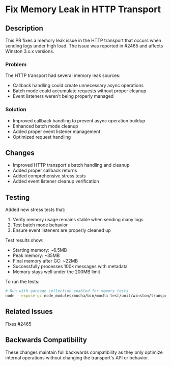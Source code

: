 # Fix Memory Leak in HTTP Transport

## Description
This PR fixes a memory leak issue in the HTTP transport that occurs when sending logs under high load. The issue was reported in #2465 and affects Winston 3.x.x versions.

### Problem
The HTTP transport had several memory leak sources:
- Callback handling could create unnecessary async operations
- Batch mode could accumulate requests without proper cleanup
- Event listeners weren't being properly managed

### Solution
- Improved callback handling to prevent async operation buildup
- Enhanced batch mode cleanup
- Added proper event listener management
- Optimized request handling

## Changes
- Improved HTTP transport's batch handling and cleanup
- Added proper callback returns
- Added comprehensive stress tests
- Added event listener cleanup verification

## Testing
Added new stress tests that:
1. Verify memory usage remains stable when sending many logs
2. Test batch mode behavior
3. Ensure event listeners are properly cleaned up

Test results show:
- Starting memory: ~6.5MB
- Peak memory: ~35MB
- Final memory after GC: ~22MB
- Successfully processes 100k messages with metadata
- Memory stays well under the 200MB limit

To run the tests:
```bash
# Run with garbage collection enabled for memory tests
node --expose-gc node_modules/mocha/bin/mocha test/unit/winston/transports/http*.test.js
```

## Related Issues
Fixes #2465

## Backwards Compatibility
These changes maintain full backwards compatibility as they only optimize internal operations without changing the transport's API or behavior.
